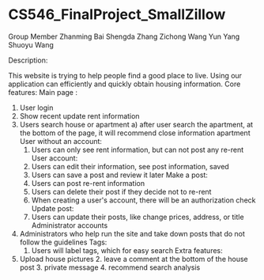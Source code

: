 # CS546_FinalProject_SmallZillow

Group Member 
Zhanming Bai 
Shengda Zhang
Zichong Wang
Yun Yang
Shuoyu Wang

Description:

This website is trying to help people find a good place to live. Using our application can efficiently and quickly obtain housing information.
Core features:
Main page : 
1. User login
2. Show recent update rent information
3. Users search house or apartment
a) after user search the apartment, at the bottom of the page, it will recommend close information apartment
User without an account:
    1. Users can only see rent information, but can not post any re-rent
User account: 
	1. Users can edit their information, see post information, saved
	2. Users can save a post and review it later
Make a post:
	1. Users can post re-rent information 
	2. Users can delete their post if they decide not to re-rent
	3. When creating a user's account, there will be an authorization check 
Update post:
	1. Users can update their posts, like change prices, address, or title
Administrator accounts
1. Administrators who help run the site and take down posts that do not follow the guidelines 
Tags:
	1. Users will label tags, which for easy search
Extra features:
1.  Upload house pictures
	2.  leave a comment at the bottom of the house post 
	3.  private message
	4.  recommend search analysis
